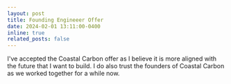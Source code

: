 ```yaml
---
layout: post
title: Founding Engineeer Offer
date: 2024-02-01 13:11:00-0400
inline: true
related_posts: false
---
```


I've accepted the Coastal Carbon offer as I believe it is more aligned with the future that I want to build. I do also trust the founders of Coastal Carbon as we worked together for a while now.
